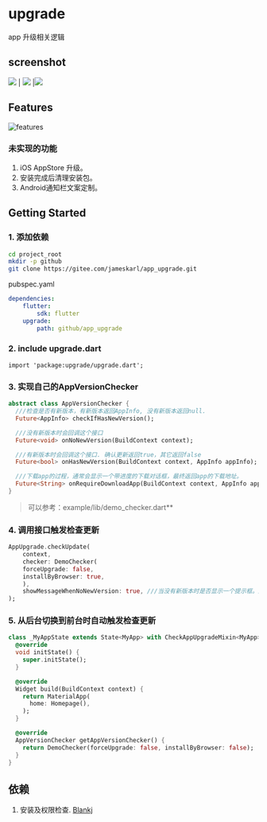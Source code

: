 # upgrade

app 升级相关逻辑

## screenshot

![](./docs/homepage.png) | ![](./docs/force.png) |![](./docs/recommanded.png)

## Features

![features](./out/docs/features/features.png)

### 未实现的功能

1. iOS AppStore 升级。
2. 安装完成后清理安装包。
3. Android通知栏文案定制。

## Getting Started

### 1. 添加依赖

```bash
cd project_root  
mkdir -p github
git clone https://gitee.com/jameskarl/app_upgrade.git
```

pubspec.yaml

```yaml
dependencies:
    flutter:
        sdk: flutter
    upgrade:
        path: github/app_upgrade
```

### 2. include upgrade.dart

`import 'package:upgrade/upgrade.dart';`

### 3. 实现自己的AppVersionChecker

```dart
abstract class AppVersionChecker {
  ///检查是否有新版本，有新版本返回AppInfo, 没有新版本返回null.
  Future<AppInfo> checkIfHasNewVersion();

  ///没有新版本时会回调这个接口
  Future<void> onNoNewVersion(BuildContext context);

  ///有新版本时会回调这个接口. 确认更新返回true，其它返回false
  Future<bool> onHasNewVersion(BuildContext context, AppInfo appInfo);

  ///下载app的过程，通常会显示一个带进度的下载对话框，最终返回app的下载地址。
  Future<String> onRequireDownloadApp(BuildContext context, AppInfo appInfo);
}
```

> 可以参考：example/lib/demo_checker.dart**

### 4. 调用接口触发检查更新

```dart
AppUpgrade.checkUpdate(
    context,
    checker: DemoChecker(
    forceUpgrade: false,
    installByBrowser: true,
    ),
    showMessageWhenNoNewVersion: true, ///当没有新版本时是否显示一个提示框。默认显示。
);
```

### 5. 从后台切换到前台时自动触发检查更新

```dart
class _MyAppState extends State<MyApp> with CheckAppUpgradeMixin<MyApp> {
  @override
  void initState() {
    super.initState();
  }

  @override
  Widget build(BuildContext context) {
    return MaterialApp(
      home: Homepage(),
    );
  }

  @override
  AppVersionChecker getAppVersionChecker() {
    return DemoChecker(forceUpgrade: false, installByBrowser: false);
  }
}
```

## 依赖

1. 安装及权限检查. [Blankj](https://github.com/Blankj/blankj.github.io)
